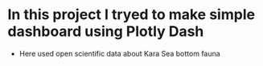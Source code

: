 # In this project I tryed to make simple dashboard using Plotly Dash
- Here used open scientific data about Kara Sea bottom fauna
  
